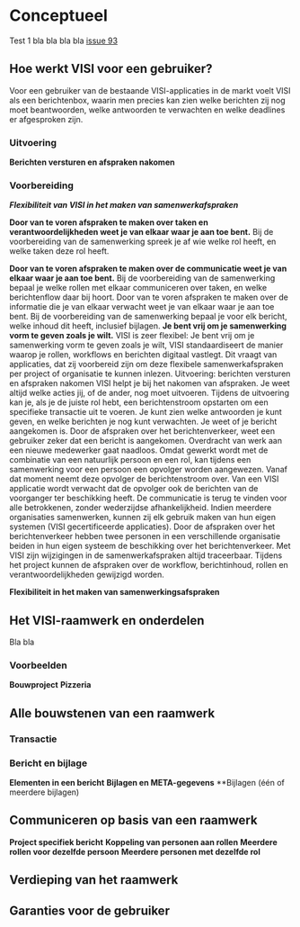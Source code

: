 # Conceptueel

Test 1 bla bla bla bla [issue 93](https://github.com/bimloket/visi/issues/93)

## Hoe werkt VISI voor een gebruiker?

Voor een gebruiker van de bestaande VISI-applicaties in de markt voelt VISI als een berichtenbox, waarin men precies kan zien welke berichten zij nog moet beantwoorden, welke antwoorden te verwachten en welke deadlines er afgesproken zijn.

### Uitvoering

**Berichten versturen en afspraken nakomen**

### Voorbereiding

***Flexibiliteit van VISI in het maken van samenwerkafspraken***
  
  **Door van te voren afspraken te maken over taken en verantwoordelijkheden weet je van elkaar waar je aan toe bent.** Bij de voorbereiding van de samenwerking spreek je af wie welke rol heeft, en welke taken deze rol heeft.
  
  **Door van te voren afspraken te maken over de communicatie weet je van elkaar waar je aan toe bent.** Bij de voorbereiding van de samenwerking bepaal je welke rollen met elkaar communiceren over taken, en welke berichtenflow daar bij hoort. Door van te voren afspraken te maken over de informatie die je van elkaar verwacht weet je van elkaar waar je aan toe bent. Bij de voorbereiding van de samenwerking bepaal je voor elk bericht, welke inhoud dit heeft, inclusief bijlagen.
  **Je bent vrij om je samenwerking vorm te geven zoals je wilt.** VISI is zeer flexibel: Je bent vrij om je samenwerking vorm te geven zoals je wilt,  VISI standaardiseert de manier waarop je rollen, workflows en berichten digitaal vastlegt. Dit vraagt van applicaties, dat zij voorbereid  zijn om deze flexibele samenwerkafspraken per project of organisatie te kunnen inlezen. 
Uitvoering: berichten versturen en afspraken nakomen
VISI helpt je bij het nakomen van afspraken. Je weet altijd welke acties jij, of de ander,  nog moet uitvoeren. Tijdens de uitvoering kan je, als je de juiste rol hebt, een berichtenstroom opstarten om een specifieke transactie uit te voeren.  Je kunt zien welke antwoorden  je kunt geven, en welke berichten je nog kunt verwachten. 
Je weet of je bericht aangekomen is. Door de afspraken over het berichtenverkeer, weet een gebruiker zeker dat een bericht  is aangekomen.
Overdracht van werk aan een nieuwe medewerker gaat naadloos. Omdat gewerkt wordt met de combinatie van een natuurlijk persoon en een rol, kan tijdens een samenwerking voor een persoon een opvolger worden aangewezen. Vanaf dat moment neemt deze opvolger de berichtenstroom over. Van een VISI applicatie wordt verwacht dat de opvolger ook de berichten van de voorganger ter beschikking heeft.
De communicatie is terug te vinden voor alle betrokkenen, zonder wederzijdse afhankelijkheid. Indien meerdere organisaties samenwerken, kunnen zij elk gebruik maken van hun eigen systemen (VISI gecertificeerde applicaties). Door de afspraken over het berichtenverkeer hebben twee personen in een verschillende organisatie beiden in hun eigen systeem de beschikking over het berichtenverkeer. 
Met VISI zijn wijzigingen in de samenwerkafspraken altijd traceerbaar. Tijdens het project kunnen de afspraken over de workflow, berichtinhoud, rollen en verantwoordelijkheden gewijzigd worden.  




**Flexibiliteit in het maken van samenwerkingsafspraken**

## Het VISI-raamwerk en onderdelen

Bla bla

### Voorbeelden

**Bouwproject**
**Pizzeria**

## Alle bouwstenen van een raamwerk

### Transactie

### Bericht en bijlage

**Elementen in een bericht**
**Bijlagen en META-gegevens**
**Bijlagen (één of meerdere bijlagen)

## Communiceren op basis van een raamwerk

**Project specifiek bericht**
**Koppeling van personen aan rollen**
**Meerdere rollen voor dezelfde persoon**
**Meerdere personen met dezelfde rol**

## Verdieping van het raamwerk

## Garanties voor de gebruiker
